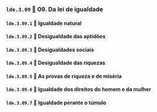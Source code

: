 ### `lde.3.09` 📑 09. Da lei de igualdade

#### `lde.3.09.1` 📃 Igualdade natural

#### `lde.3.09.2` 📃 Desigualdade das aptidões

#### `lde.3.09.3` 📃 Desigualdades sociais

#### `lde.3.09.4` 📃 Desigualdade das riquezas

#### `lde.3.09.5` 📃 As provas de riqueza e de miséria

#### `lde.3.09.6` 📃 Igualdade dos direitos do homem e da mulher

#### `lde.3.09.7` 📃 Igualdade perante o túmulo